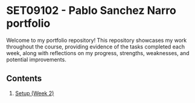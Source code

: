 # SET09102 - Pablo Sanchez Narro portfolio

Welcome to my portfolio repository! This repository showcases my work throughout the course, providing evidence of the tasks completed each week, along with reflections on my progress, strengths, weaknesses, and potential improvements.


## Contents

1. [Setup (Week 2)](week2_setup.md)
